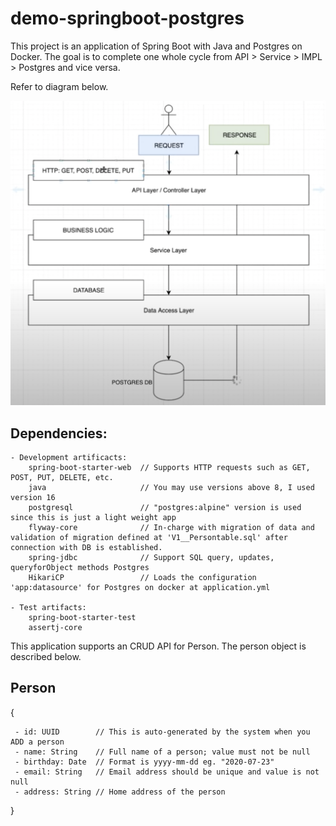 # demo-springboot-postgres
This project is an application of Spring Boot with Java and Postgres on Docker. The goal is to complete one whole cycle from API > Service > IMPL  > Postgres and vice versa.

Refer to diagram below.

![Demo Cycle Diagram](src/main/resources/book/resources/demo-diagram.png)

Dependencies:
------------
    - Development artificacts:
        spring-boot-starter-web  // Supports HTTP requests such as GET, POST, PUT, DELETE, etc.
        java                     // You may use versions above 8, I used version 16
        postgresql               // "postgres:alpine" version is used since this is just a light weight app
        flyway-core              // In-charge with migration of data and validation of migration defined at 'V1__Persontable.sql' after connection with DB is established.
        spring-jdbc              // Support SQL query, updates, queryforObject methods Postgres
        HikariCP                 // Loads the configuration 'app:datasource' for Postgres on docker at application.yml

    - Test artifacts:
        spring-boot-starter-test
        assertj-core
    


This application supports an CRUD API for Person. The person object is described below.

Person
----------
{

     - id: UUID        // This is auto-generated by the system when you ADD a person
     - name: String    // Full name of a person; value must not be null
     - birthday: Date  // Format is yyyy-mm-dd eg. "2020-07-23"
     - email: String   // Email address should be unique and value is not null
     - address: String // Home address of the person

}


